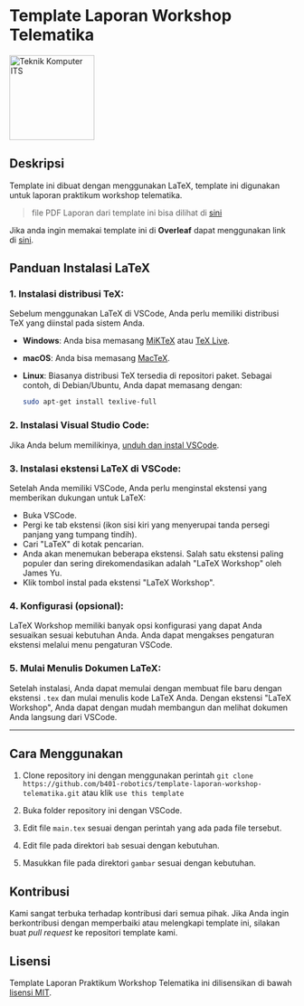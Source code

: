 # Template Laporan Workshop Telematika

<img src="https://www.its.ac.id/komputer/wp-content/uploads/sites/28/2018/03/image10.png" alt="Teknik Komputer ITS" width="150" height="150">

## Deskripsi

Template ini dibuat dengan menggunakan LaTeX, template ini digunakan untuk laporan praktikum workshop telematika.

> file PDF Laporan dari template ini bisa dilihat di [sini](https://b401-robotics.github.io/template-workshop-telematika/laporan.pdf)

Jika anda ingin memakai template ini di **Overleaf** dapat menggunakan link di [sini](https://www.overleaf.com/read/tmgjqzhrkynk#be528b).

## Panduan Instalasi LaTeX

### 1. Instalasi distribusi TeX:

Sebelum menggunakan LaTeX di VSCode, Anda perlu memiliki distribusi TeX yang diinstal pada sistem Anda.

- **Windows**: Anda bisa memasang [MiKTeX](https://miktex.org/) atau [TeX Live](https://www.tug.org/texlive/).
- **macOS**: Anda bisa memasang [MacTeX](https://www.tug.org/mactex/).

- **Linux**: Biasanya distribusi TeX tersedia di repositori paket. Sebagai contoh, di Debian/Ubuntu, Anda dapat memasang dengan:
  ```bash
  sudo apt-get install texlive-full
  ```

### 2. Instalasi Visual Studio Code:

Jika Anda belum memilikinya, [unduh dan instal VSCode](https://code.visualstudio.com/).

### 3. Instalasi ekstensi LaTeX di VSCode:

Setelah Anda memiliki VSCode, Anda perlu menginstal ekstensi yang memberikan dukungan untuk LaTeX:

- Buka VSCode.
- Pergi ke tab ekstensi (ikon sisi kiri yang menyerupai tanda persegi panjang yang tumpang tindih).
- Cari "LaTeX" di kotak pencarian.
- Anda akan menemukan beberapa ekstensi. Salah satu ekstensi paling populer dan sering direkomendasikan adalah "LaTeX Workshop" oleh James Yu.
- Klik tombol instal pada ekstensi "LaTeX Workshop".

### 4. Konfigurasi (opsional):

LaTeX Workshop memiliki banyak opsi konfigurasi yang dapat Anda sesuaikan sesuai kebutuhan Anda. Anda dapat mengakses pengaturan ekstensi melalui menu pengaturan VSCode.

### 5. Mulai Menulis Dokumen LaTeX:

Setelah instalasi, Anda dapat memulai dengan membuat file baru dengan ekstensi `.tex` dan mulai menulis kode LaTeX Anda. Dengan ekstensi "LaTeX Workshop", Anda dapat dengan mudah membangun dan melihat dokumen Anda langsung dari VSCode.

---

## Cara Menggunakan

1. Clone repository ini dengan menggunakan perintah `git clone https://github.com/b401-robotics/template-laporan-workshop-telematika.git` atau klik `use this template`

2. Buka folder repository ini dengan VSCode.

3. Edit file `main.tex` sesuai dengan perintah yang ada pada file tersebut.

4. Edit file pada direktori `bab` sesuai dengan kebutuhan.

5. Masukkan file pada direktori `gambar` sesuai dengan kebutuhan.

## Kontribusi

Kami sangat terbuka terhadap kontribusi dari semua pihak. Jika Anda ingin berkontribusi dengan memperbaiki atau melengkapi template ini, silakan buat _pull request_ ke repositori template kami.

## Lisensi

Template Laporan Praktikum Workshop Telematika ini dilisensikan di bawah [lisensi MIT](LICENSE).
